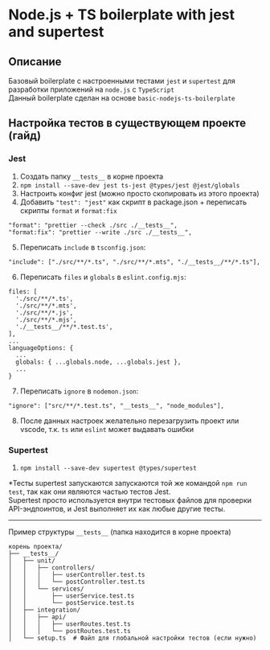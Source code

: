# Node.js + TS boilerplate with jest and supertest

## Описание

Базовый boilerplate с настроенными тестами `jest` и `supertest` для разработки приложений на `node.js` с `TypeScript`<br>
Данный boilerplate сделан на основе `basic-nodejs-ts-boilerplate`

## Настройка тестов в существующем проекте (гайд)

### Jest

1. Создать папку `__tests__` в корне проекта
2. `npm install --save-dev jest ts-jest @types/jest @jest/globals`
3. Настроить конфиг jest (можно просто скопировать из этого проекта)
4. Добавить `"test": "jest"` как скрипт в package.json + переписать скрипты `format` и `format:fix`

```
"format": "prettier --check ./src ./__tests__",
"format:fix": "prettier --write ./src ./__tests__",
```

5. Переписать `include` в `tsconfig.json`:

```
"include": ["./src/**/*.ts", "./src/**/*.mts", "./__tests__/**/*.ts"],
```

6. Переписать `files` и `globals` в `eslint.config.mjs`:

```
files: [
  './src/**/*.ts',
  './src/**/*.mts',
  './src/**/*.js',
  './src/**/*.mjs',
  './__tests__/**/*.test.ts',
],
...
languageOptions: {
  ...
  globals: { ...globals.node, ...globals.jest },
  ...
}
```

7. Переписать `ignore` в `nodemon.json`:

```
"ignore": ["src/**/*.test.ts", "__tests__", "node_modules"],
```

8. После данных настроек желательно перезагрузить проект или vscode, т.к. `ts` или `eslint` может выдавать ошибки

### Supertest

1. `npm install --save-dev supertest @types/supertest`

\*Тесты supertest запускаются запускаются той же командой `npm run test`, так как они являются частью тестов Jest.<br>
Supertest просто используется внутри тестовых файлов для проверки API-эндпоинтов, и Jest выполняет их как любые другие тесты.

---

Пример структуры `__tests__` (папка находится в корне проекта)

```
корень проекта/
├── __tests__/
│   ├── unit/
│   │   ├── controllers/
│   │   │   ├── userController.test.ts
│   │   │   └── postController.test.ts
│   │   └── services/
│   │       ├── userService.test.ts
│   │       └── postService.test.ts
│   ├── integration/
│   │   ├── api/
│   │   │   ├── userRoutes.test.ts
│   │   │   └── postRoutes.test.ts
│   └── setup.ts  # Файл для глобальной настройки тестов (если нужно)
```
